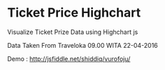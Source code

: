 # Ticket Price Highchart

Visualize Ticket Prize Data using Highchart js 

Data Taken From Traveloka 09.00 WITA 22-04-2016 

Demo : http://jsfiddle.net/shiddiq/vurofoju/
